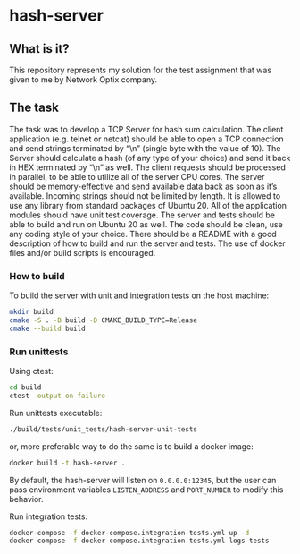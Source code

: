 # hash-server
## What is it?
This repository represents my solution for the test assignment that was given to me by Network Optix company.
## The task
The task was to develop a TCP Server for hash sum calculation. The client application (e.g. telnet or netcat) should be able to open a TCP connection and send strings terminated by “\n” (single byte with the value of 10). The Server should calculate a hash (of any type of your choice) and send it back in HEX terminated by “\n” as well.
The client requests should be processed in parallel, to be able to utilize all of the server CPU cores. The server should be memory-effective and send available data back as soon as it’s available. Incoming strings should not be limited by length.
It is allowed to use any library from standard packages of Ubuntu 20. All of the application modules should have unit test coverage. The server and tests should be able to build and run on Ubuntu 20 as well.
The code should be clean, use any coding style of your choice. There should be a README with a good description of how to build and run the server and tests. The use of docker files and/or build scripts is encouraged.

### How to build
To build the server with unit and integration tests on the host machine:
```bash
mkdir build
cmake -S . -B build -D CMAKE_BUILD_TYPE=Release
cmake --build build
```
### Run unittests 
Using ctest:
```bash
cd build
ctest -output-on-failure
```
Run unittests executable:
```bash
./build/tests/unit_tests/hash-server-unit-tests
```
or, more preferable way to do the same is to build a docker image:
```bash
docker build -t hash-server .
```
By default, the hash-server will listen on `0.0.0.0:12345`, but the user can pass environment variables `LISTEN_ADDRESS` and `PORT_NUMBER` to modify this behavior.

Run integration tests:
```bash
docker-compose -f docker-compose.integration-tests.yml up -d
docker-compose -f docker-compose.integration-tests.yml logs tests
```
